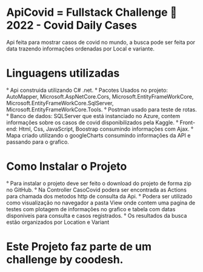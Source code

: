 # ApiCovid = Fullstack Challenge 🏅 2022 - Covid Daily Cases
Api feita para mostrar casos de covid no mundo, a busca pode ser feita por data trazendo informações ordenadas por Local e variante.

# Linguagens utilizadas
° Api construida utilizando C# .net.
° Pacotes Usados no projeto: 
AutoMapper, Microsoft.AspNetCore.Cors, 
Microsoft.EntityFrameWorkCore, 
Microsoft.EntityFrameWorkCore.SqlServer, 
Microsoft.EntityFrameWorkCore.Tools.
° Postman usado para teste de rotas.
° Banco de dados: SQLServer que está instanciado no Azure, contem informações sobre os casos de covid disponibilizados pela Kaggle.
° Front-end: Html, Css, JavaScript, Boostrap consumindo informações com Ajax.
° Mapa criado utilizando o googleCharts consumindo informações da API e passando para o grafico.


# Como Instalar o Projeto
° Para instalar o projeto deve ser feito o download do projeto de forma zip no GitHub.
° Na Controller CasoCovid podera ser encontrada as Actions para chamada dos metodos http de consulta da Api.
° Podera ser utilizado como visualização no navegador a pasta View onde contem uma pagina de testes com plotagem de informações no grafico e tabela com datas disponiveis para consulta e casos registrados.
° Os resultados da busca estão organizados por Location e Variant

# Este Projeto faz parte de um challenge by coodesh.
